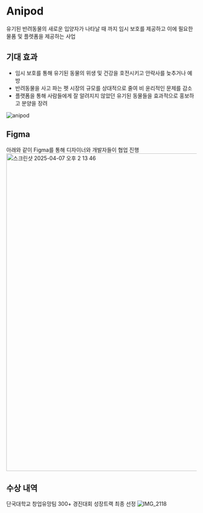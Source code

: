 # Anipod

유기된 반려동물의 새로운 입양자가 나타날 때 까지 임시 보호를 제공하고 이에 필요한 물품 및 플렛폼을 제공하는 사업

## 기대 효과
- 임시 보호를 통해 유기된 동물의 위생 및 건강을 호전시키고 안락사를 늦추거나 예방
- 반려동물을 사고 파는 펫 시장의 규모를 상대적으로 줄여 비 윤리적인 문제를 감소
- 플랫폼을 통해 사람들에게 잘 알려지지 않았던 유기된 동물들을 효과적으로 홍보하고 분양을 장려

![anipod](https://github.com/user-attachments/assets/1b358e5d-9165-4164-8f3f-d852190246b4)

##  Figma
아래와 같이 Figma를 통해 디자이너와 개발자들이 협업 진행
<img width="839" alt="스크린샷 2025-04-07 오후 2 13 46" src="https://github.com/user-attachments/assets/0605d8b8-ebc6-424d-82cf-9d9149889b8d" />

## 수상 내역
단국대학교 창업유망팀 300+ 경진대회 성장트랙 최종 선정
![IMG_2118](https://github.com/user-attachments/assets/164c7181-4241-4259-829e-5e1bb1e07744)
